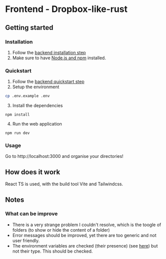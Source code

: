 # Frontend - Dropbox-like-rust

## Getting started

### Installation

1. Follow the [backend installation step](../backend/README.md)
2. Make sure to have [Node.js and npm](https://docs.npmjs.com/downloading-and-installing-node-js-and-npm) installed.

### Quickstart

1. Follow the [backend quickstart step](../backend/README.md)
2. Setup the environment
```bash
cp .env.example .env
```
3. Install the dependencies
```
npm install
```
4. Run the web application
```
npm run dev
```

### Usage

Go to http://localhost:3000 and organise your directories!

## How does it work

React TS is used, with the build tool Vite and Tailwindcss.

## Notes

### What can be improve

- There is a very strange problem I couldn't resolve, which is the toogle of folders (to show or hide the content of a folder)
- Error messages should be improved, yet there are too generic and not user friendly.
- The environment variables are checked (their presence) (see [here](./src/config/env.ts)) but not their type. This should be checked.
